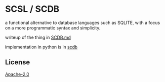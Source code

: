 # SCSL / SCDB

a functional alternative to database languages such as SQLITE, with a focus on a more programmatic syntax and simplicity.

writeup of the thing in [SCDB.md](SCDB.md)

implementation in python is in [scdb](scdb/__init__.py)

## License

[Apache-2.0](LICENSE)